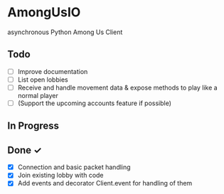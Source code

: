 # AmongUsIO
asynchronous Python Among Us Client

## Todo
-  [ ] Improve documentation
-  [ ] List open lobbies
-  [ ] Receive and handle movement data & expose methods to play like a normal player
-  [ ] (Support the upcoming accounts feature if possible)

## In Progress

## Done ✓
-  [x] Connection and basic packet handling
-  [X] Join existing lobby with code
-  [X] Add events and decorator Client.event for handling of them
